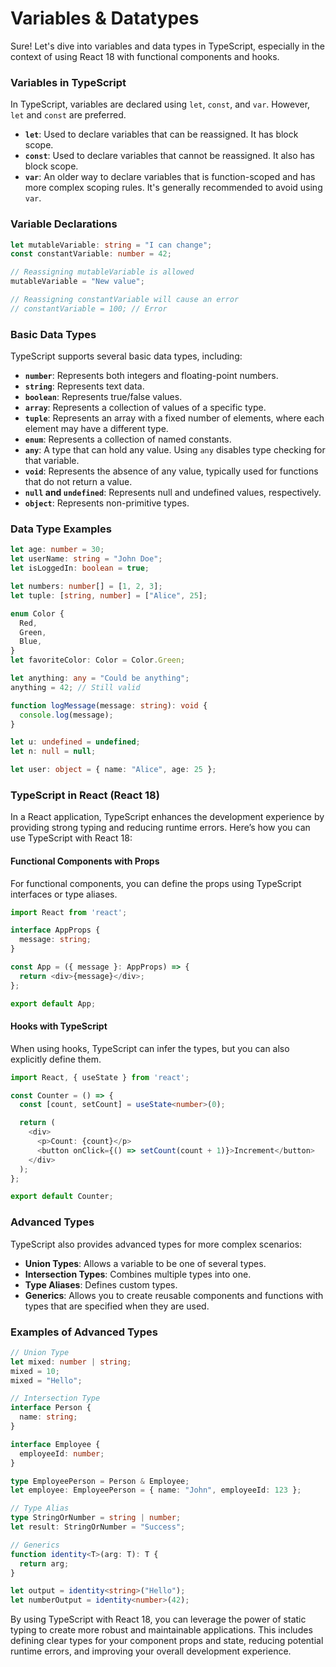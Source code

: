 # Variables & Datatypes

Sure! Let's dive into variables and data types in TypeScript, especially in the context of using React 18 with functional components and hooks.

### Variables in TypeScript

In TypeScript, variables are declared using `let`, `const`, and `var`. However, `let` and `const` are preferred.

- **`let`**: Used to declare variables that can be reassigned. It has block scope.
- **`const`**: Used to declare variables that cannot be reassigned. It also has block scope.
- **`var`**: An older way to declare variables that is function-scoped and has more complex scoping rules. It's generally recommended to avoid using `var`.

### Variable Declarations

```typescript
let mutableVariable: string = "I can change";
const constantVariable: number = 42;

// Reassigning mutableVariable is allowed
mutableVariable = "New value";

// Reassigning constantVariable will cause an error
// constantVariable = 100; // Error
```

### Basic Data Types

TypeScript supports several basic data types, including:

- **`number`**: Represents both integers and floating-point numbers.
- **`string`**: Represents text data.
- **`boolean`**: Represents true/false values.
- **`array`**: Represents a collection of values of a specific type.
- **`tuple`**: Represents an array with a fixed number of elements, where each element may have a different type.
- **`enum`**: Represents a collection of named constants.
- **`any`**: A type that can hold any value. Using `any` disables type checking for that variable.
- **`void`**: Represents the absence of any value, typically used for functions that do not return a value.
- **`null` and `undefined`**: Represents null and undefined values, respectively.
- **`object`**: Represents non-primitive types.

### Data Type Examples

```typescript
let age: number = 30;
let userName: string = "John Doe";
let isLoggedIn: boolean = true;

let numbers: number[] = [1, 2, 3];
let tuple: [string, number] = ["Alice", 25];

enum Color {
  Red,
  Green,
  Blue,
}
let favoriteColor: Color = Color.Green;

let anything: any = "Could be anything";
anything = 42; // Still valid

function logMessage(message: string): void {
  console.log(message);
}

let u: undefined = undefined;
let n: null = null;

let user: object = { name: "Alice", age: 25 };
```

### TypeScript in React (React 18)

In a React application, TypeScript enhances the development experience by providing strong typing and reducing runtime errors. Here’s how you can use TypeScript with React 18:

#### Functional Components with Props

For functional components, you can define the props using TypeScript interfaces or type aliases.

```typescript
import React from 'react';

interface AppProps {
  message: string;
}

const App = ({ message }: AppProps) => {
  return <div>{message}</div>;
};

export default App;
```

#### Hooks with TypeScript

When using hooks, TypeScript can infer the types, but you can also explicitly define them.

```typescript
import React, { useState } from 'react';

const Counter = () => {
  const [count, setCount] = useState<number>(0);

  return (
    <div>
      <p>Count: {count}</p>
      <button onClick={() => setCount(count + 1)}>Increment</button>
    </div>
  );
};

export default Counter;
```

### Advanced Types

TypeScript also provides advanced types for more complex scenarios:

- **Union Types**: Allows a variable to be one of several types.
- **Intersection Types**: Combines multiple types into one.
- **Type Aliases**: Defines custom types.
- **Generics**: Allows you to create reusable components and functions with types that are specified when they are used.

### Examples of Advanced Types

```typescript
// Union Type
let mixed: number | string;
mixed = 10;
mixed = "Hello";

// Intersection Type
interface Person {
  name: string;
}

interface Employee {
  employeeId: number;
}

type EmployeePerson = Person & Employee;
let employee: EmployeePerson = { name: "John", employeeId: 123 };

// Type Alias
type StringOrNumber = string | number;
let result: StringOrNumber = "Success";

// Generics
function identity<T>(arg: T): T {
  return arg;
}

let output = identity<string>("Hello");
let numberOutput = identity<number>(42);
```

By using TypeScript with React 18, you can leverage the power of static typing to create more robust and maintainable applications. This includes defining clear types for your component props and state, reducing potential runtime errors, and improving your overall development experience.